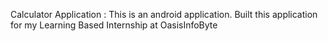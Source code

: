 Calculator Application : This is an android application.
Built this application for my Learning Based Internship at OasisInfoByte

